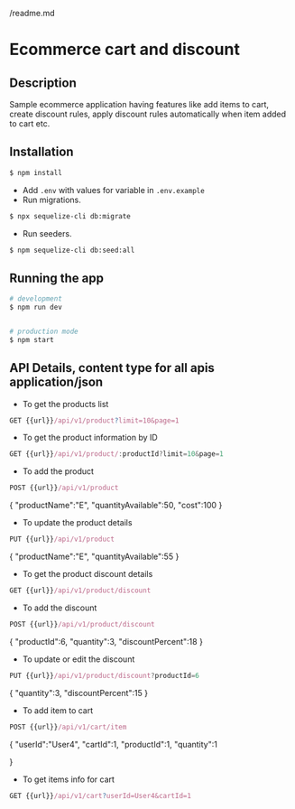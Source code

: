 /readme.md

# **Ecommerce cart and discount**


## Description

Sample ecommerce application having features like add items to cart, create discount rules, apply discount rules automatically when item added to cart etc.

## Installation

```bash
$ npm install
```
- Add `.env` with values for variable in `.env.example`
- Run migrations.
```bash
$ npx sequelize-cli db:migrate
```
- Run seeders.
```bash
$ npm sequelize-cli db:seed:all
```

## Running the app

```bash
# development
$ npm run dev


# production mode
$ npm start
```
## API Details, content type for all apis application/json
- To get the products list
```js
GET {{url}}/api/v1/product?limit=10&page=1

```

- To get the product information by ID
```js
GET {{url}}/api/v1/product/:productId?limit=10&page=1
```

- To add the product
```js
POST {{url}}/api/v1/product
```
{
"productName":"E",
"quantityAvailable":50,
"cost":100
}


- To update the product details
```js
PUT {{url}}/api/v1/product
```
{
"productName":"E",
"quantityAvailable":55
}

- To get the product discount details
```js
GET {{url}}/api/v1/product/discount
```

- To add the discount
```js
POST {{url}}/api/v1/product/discount
```
{
    "productId":6,
    "quantity":3,
    "discountPercent":18
}


- To update or edit the discount
```js
PUT {{url}}/api/v1/product/discount?productId=6
```

{
    "quantity":3,
    "discountPercent":15
}

- To add item to cart
```js
POST {{url}}/api/v1/cart/item
```

{
    "userId":"User4",
    "cartId":1,
    "productId":1,
    "quantity":1

}

- To get items info for cart
```js
GET {{url}}/api/v1/cart?userId=User4&cartId=1
```




